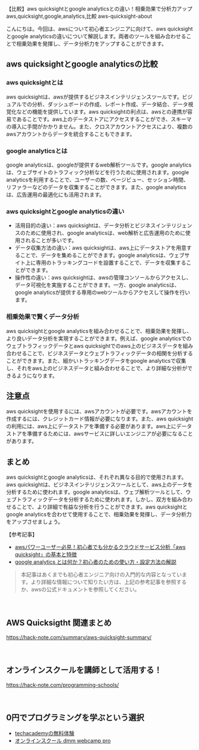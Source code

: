 【比較】aws quicksightとgoogle analyticsとの違い！相乗効果で分析力アップ
aws,quicksight,google,analytics,比較
aws-quicksight-about

こんにちは。今回は、awsについて初心者エンジニアに向けて、aws quicksightとgoogle analyticsの違いについて解説します。両者のツールを組み合わせることで相乗効果を発揮し、データ分析力をアップすることができます。

## aws quicksightとgoogle analyticsの比較

### aws quicksightとは

aws quicksightは、awsが提供するビジネスインテリジェンスツールです。ビジュアルでの分析、ダッシュボードの作成、レポート作成、データ結合、データ視覚化などの機能を提供しています。aws quicksightの利点は、awsとの連携が容易であることです。aws上のデータストアにアクセスすることができ、スキーマの導入に手間がかかりません。また、クロスアカウントアクセスにより、複数のawsアカウントからデータを統合することもできます。

### google analyticsとは

google analyticsは、googleが提供するweb解析ツールです。google analyticsは、ウェブサイトのトラフィック分析などを行うために使用されます。google analyticsを利用することで、ユーザーの数、ページビュー、セッション時間、リファラーなどのデータを収集することができます。また、google analyticsは、広告運用の最適化にも活用されます。

### aws quicksightとgoogle analyticsの違い

- 活用目的の違い：aws quicksightは、データ分析とビジネスインテリジェンスのために使用され、google analyticsは、web解析と広告運用のために使用されることが多いです。
- データ収集方法の違い：aws quicksightは、aws上にデータストアを用意することで、データを集めることができます。google analyticsは、ウェブサイト上に専用のトラッキングコードを設置することで、データを収集することができます。
- 操作性の違い：aws quicksightは、awsの管理コンソールからアクセスし、データ可視化を実施することができます。一方、google analyticsは、google analyticsが提供する専用のwebツールからアクセスして操作を行います。

### 相乗効果で賢くデータ分析

aws quicksightとgoogle analyticsを組み合わせることで、相乗効果を発揮し、より良いデータ分析を実現することができます。例えば、google analyticsでのウェブトラフィックデータとaws quicksightでのaws上のビジネスデータを組み合わせることで、ビジネスデータとウェブトラフィックデータの相関を分析することができます。また、細かいトラッキングデータをgoogle analyticsで収集し、それをaws上のビジネスデータと組み合わせることで、より詳細な分析ができるようになります。

## 注意点

aws quicksightを使用するには、awsアカウントが必要です。awsアカウントを作成するには、クレジットカード情報が必要になります。また、aws quicksightの利用には、aws上にデータストアを準備する必要があります。aws上にデータストアを準備するためには、awsサービスに詳しいエンジニアが必要になることがあります。

## まとめ

aws quicksightとgoogle analyticsは、それぞれ異なる目的で使用されます。aws quicksightは、ビジネスインテリジェンスツールとして、aws上のデータを分析するために使われます。google analyticsは、ウェブ解析ツールとして、ウェブトラフィックデータを分析するために使われます。しかし、双方を組み合わせることで、より詳細で有益な分析を行うことができます。aws quicksightとgoogle analyticsを合わせて使用することで、相乗効果を発揮し、データ分析力をアップさせましょう。

【参考記事】
- [awsパワーユーザー必見！初心者でも分かるクラウドサービス分析「aws quicksight」の基本と特徴](https://cloudpack.media/27769)
- [google analytics とは何か？初心者のための使い方・設定方法の解説](https://news.livedoor.com/article/detail/17094126/) 

>本記事はあくまでも初心者エンジニア向けの入門的な内容となっています。より詳細な情報について知りたい方は、上記の参考記事を参照するか、awsの公式ドキュメントを参照してください。

　

## AWS Quicksigtht 関連まとめ
https://hack-note.com/summary/aws-quicksight-summary/

　

## オンラインスクールを講師として活用する！
https://hack-note.com/programming-schools/

　

## 0円でプログラミングを学ぶという選択
- [techacademyの無料体験](//af.moshimo.com/af/c/click?a_id=2612475&amp;p_id=1555&amp;pc_id=2816&amp;pl_id=22706&amp;url=https%3a%2f%2ftechacademy.jp%2fhtmlcss-trial%3futm_source%3dmoshimo%26utm_medium%3daffiliate%26utm_campaign%3dtextad)
- [オンラインスクール dmm webcamp pro](//af.moshimo.com/af/c/click?a_id=2612482&amp;p_id=1363&amp;pc_id=2297&amp;pl_id=39999&amp;guid=on)

